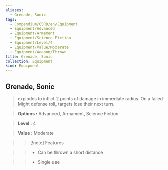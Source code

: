 ```yaml
---
aliases:
  - Grenade, Sonic
tags:
  - Compendium/CSRD/en/Equipment
  - Equipment/Advanced
  - Equipment/Armament
  - Equipment/Science-Fiction
  - Equipment/Level/4
  - Equipment/Value/Moderate
  - Equipment/Weapon/Thrown
title: Grenade, Sonic
collection: Equipment
kind: Equipment
---
```

## Grenade, Sonic    
    
>explodes to inflict 2 points of damage in immediate radius. On a failed Might defense roll, targets lose their next turn.    
> **Options :** Advanced, Armament, Science Fiction    
> **Level :** 4    
> **Value :** Moderate    
>>[!note] Features    
>> - Can be thrown a short distance    
>> - Single use